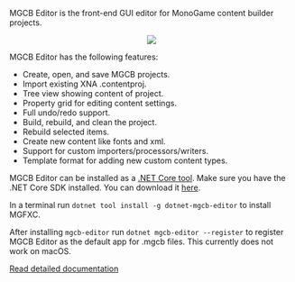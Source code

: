 MGCB Editor is the front-end GUI editor for MonoGame content builder projects.

<p align="center">
<img src="images/pipeline.png"/>
</p>

MGCB Editor has the following features:

  * Create, open, and save MGCB projects.
  * Import existing XNA .contentproj.
  * Tree view showing content of project.
  * Property grid for editing content settings.
  * Full undo/redo support.
  * Build, rebuild, and clean the project.
  * Rebuild selected items.
  * Create new content like fonts and xml.
  * Support for custom importers/processors/writers.
  * Template format for adding new custom content types.

MGCB Editor can be installed as a [.NET Core tool](https://docs.microsoft.com/en-us/dotnet/core/tools/global-tools).
Make sure you have the .NET Core SDK installed. You can download it [here](https://dotnet.microsoft.com/download).

In a terminal run `dotnet tool install -g dotnet-mgcb-editor` to install MGFXC.

After installing `mgcb-editor` run `dotnet mgcb-editor --register` to register MGCB Editor as the default app for .mgcb
files. This currently does not work on macOS.

[Read detailed documentation](using_pipeline_tool.md)

